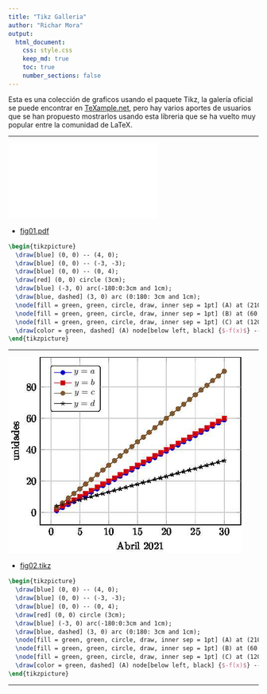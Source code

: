 ```yaml
---
title: "Tikz Galleria"
author: "Richar Mora"
output:
  html_document:
    css: style.css
    keep_md: true
    toc: true
    number_sections: false
---
```


Esta es una colección de graficos usando el paquete Tikz, la galería oficial se puede encontrar en [TeXample.net](http://www.texample.net/tikz/examples/), pero hay varios aportes de usuarios que se han propuesto mostrarlos usando esta libreria que se ha vuelto muy popular entre la comunidad de LaTeX.

****

![](./img/fig02.pdf)

  * [fig01.pdf](https://github.com/richmon43/ejemplosTikz/blob/master/tikz/fig01.pdf)

```tex
\begin{tikzpicture}
  \draw[blue] (0, 0) -- (4, 0);
  \draw[blue] (0, 0) -- (-3, -3);
  \draw[blue] (0, 0) -- (0, 4);
  \draw[red] (0, 0) circle (3cm);
  \draw[blue] (-3, 0) arc(-180:0:3cm and 1cm);
  \draw[blue, dashed] (3, 0) arc (0:180: 3cm and 1cm);
  \node[fill = green, green, circle, draw, inner sep = 1pt] (A) at (210:3) {};
  \node[fill = green, green, circle, draw, inner sep = 1pt] (B) at (60:3) {};
  \node[fill = green, green, circle, draw, inner sep = 1pt] (C) at (120:3cm and 1cm) {};
  \draw[color = green, dashed] (A) node[below left, black] {$-f(x)$} -- (B) node[right, black] {$f(x)$} -- (C) node[above, black] {$g(x)$};
\end{tikzpicture}
```
****

![](./tikz/fig02.jpg)

  * [fig02.tikz](https://github.com/richmon43/ejemplosTikz/blob/master/tikz/fig01.tikz)

```tex
\begin{tikzpicture}
  \draw[blue] (0, 0) -- (4, 0);
  \draw[blue] (0, 0) -- (-3, -3);
  \draw[blue] (0, 0) -- (0, 4);
  \draw[red] (0, 0) circle (3cm);
  \draw[blue] (-3, 0) arc(-180:0:3cm and 1cm);
  \draw[blue, dashed] (3, 0) arc (0:180: 3cm and 1cm);
  \node[fill = green, green, circle, draw, inner sep = 1pt] (A) at (210:3) {};
  \node[fill = green, green, circle, draw, inner sep = 1pt] (B) at (60:3) {};
  \node[fill = green, green, circle, draw, inner sep = 1pt] (C) at (120:3cm and 1cm) {};
  \draw[color = green, dashed] (A) node[below left, black] {$-f(x)$} -- (B) node[right, black] {$f(x)$} -- (C) node[above, black] {$g(x)$};
\end{tikzpicture}
```
****
